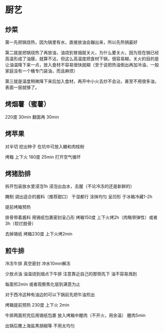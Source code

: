 # 厨艺

## 炒菜

第一先把锅烧热，因为锅里有水，直接放油会蹦出来，所以先热锅最好

第二就是把锅烧热了再放油，油烧到冒烟就关火，为什么要关火，因为现在锅已经高温形成了油膜，就算不沾，但这么高温度把食材下锅，很容易糊，关火的目的是让油温降下来一点，放入食材不容易很快就糊（至于说把热油倒出再加冷油，一般家庭没有一个桶专门装油，而且麻烦）

第三就是温度稍微降下来后加入食材，再开中小火去炒不会沾，甚至不用很多油，表面一层就够了。

## 烤烟薯（蜜薯）

220度 30min 翻面再 30min

## 烤苹果

对半切 挖出种子 在坑中可放入糖和肉桂粉

烤箱 上下火 180度 25min 打开空气循环

## 烤猪肋排

拆开包装放水里浸泡1h 浸泡出血水，去腥（不论冷冻的还是新鲜的）

腌制 调出适合的酱料（推荐甜口） 干湿都行 涂抹均匀 呈凹形 于冰箱冷藏1-2h

提前烤箱预热

排骨带着酱料 用锡纸包裹密封呈凸形 烤箱150度 上下火烤2h（肉略带弹性）或者3h（软烂脱骨）

去掉锡纸 烤箱230度 上下火烤2min

## 煎牛排

冷冻牛排 真空密封 冲水10min解冻

少放点油 油温烧到烟点下牛排 注意靠近自己的那侧先下 油不容易溅到

每面煎2min 或者观察焦化层到满意为止

对于西冷这种有油边的可以下锅前先把牛油煎出

烤箱提前预热 230度 上下火 2min

牛排两面煎完后用锡纸包裹 放入烤箱中醒肉（不开火，用余温） 醒肉5min

出锅后撒上海盐黑胡椒等 不用太均匀

